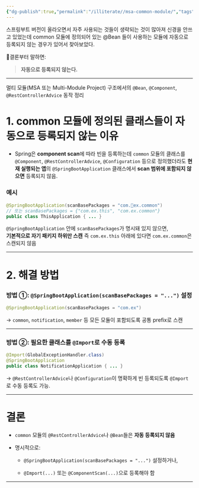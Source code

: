 ```yaml
---
{"dg-publish":true,"permalink":"/illiterate//msa-common-module/","tags":["msa","common","module"],"noteIcon":"","created":"2025-04-18T10:21:00","updated":"2025-04-18T10:21:21+09:00"}
---
```


스프링부트 버전이 올라오면서 자주 사용되는 것들이 생략되는 것이 많아져 신경을 안쓰고 있었는데 common 모듈에 정의되어 있는 @Bean 들이 사용하는 모듈에 자동으로 등록되지 않는 경우가 있어서 찾아보았다.

결론부터 말하면:

> **자동으로 등록되지 않는다.**

---

멀티 모듈(MSA 또는 Multi-Module Project) 구조에서의 `@Bean`, `@Component`, `@RestControllerAdvice` 동작 정리

# 1. **common 모듈에 정의된 클래스들이 자동으로 등록되지 않는 이유**

- Spring은 **component scan**에 따라 빈을 등록하는데 `common` 모듈의 클래스를 `@Component`, `@RestControllerAdvice`, `@Configuration` 등으로 정의했더라도 **현재 실행되는 앱**의 `@SpringBootApplication` 클래스에서 **scan 범위에 포함되지 않으면** 등록되지 않음.

### 예시

```java
@SpringBootApplication(scanBasePackages = "com.ex.common")
// 또는 scanBasePackages = {"com.ex.this", "com.ex.common"}
public class ThisApplication { ... }
```

`@SpringBootApplication` 안에 `scanBasePackages`가 명시돼 있지 않으면,  
**기본적으로 자기 패키지 하위만 스캔**
즉 `com.ex.this` 아래에 있다면 `com.ex.common`은 스캔되지 않음

---

# 2. 해결 방법

### 방법 ①: `@SpringBootApplication(scanBasePackages = "...")` 설정

```java
@SpringBootApplication(scanBasePackages = "com.ex")
```

→ `common`, `notification`, `member` 등 모든 모듈이 포함되도록 공통 prefix로 스캔

---

### 방법 ②: 필요한 클래스를 `@Import`로 수동 등록

```java
@Import(GlobalExceptionHandler.class)
@SpringBootApplication
public class NotificationApplication { ... }
```

→ `@RestControllerAdvice`나 `@Configuration`이 명확하게 빈 등록되도록 `@Import`로 수동 등록도 가능.

---

# 결론

- `common` 모듈의 `@RestControllerAdvice`나 `@Bean`들은 **자동 등록되지 않음**
    
- 명시적으로:
    
    - `@SpringBootApplication(scanBasePackages = "...")` 설정하거나,
        
    - `@Import(...)` 또는 `@ComponentScan(...)`으로 등록해야 함
        

---